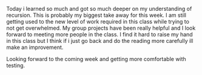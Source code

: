 Today i learned so much and got so much deeper on my understanding of recursion. This is probably my biggest take away for this week. I am still getting used to the new level of work required in this class while trying to not get overwhelmed. My group projects have been really helpful and I look forward to meeting more people in the class. I find it hard to raise my hand in this class but I think if i just go back and do the reading more carefully ill make an improvement.

Looking forward to the coming week and getting more comfortable with testing.


